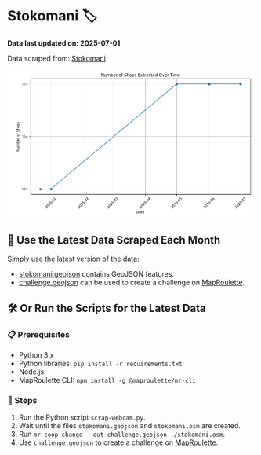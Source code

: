 # Stokomani 🏷️

**Data last updated on: 2025-07-01**

Data scraped from: [Stokomani](https://www.stokomani.fr)

![History Diagram](shop_count_history.png?img_date=2025-07-01)

## 📅 Use the Latest Data Scraped Each Month

Simply use the latest version of the data:
- [stokomani.geojson](stokomani.geojson) contains GeoJSON features.
- [challenge.geojson](challenge.geojson) can be used to create a challenge on [MapRoulette](https://maproulette.org/).

## 🛠️ Or Run the Scripts for the Latest Data

### 📋 Prerequisites
- Python 3.x
- Python libraries: `pip install -r requirements.txt`
- Node.js
- MapRoulette CLI: `npm install -g @maproulette/mr-cli`

### 🔧 Steps
1. Run the Python script `scrap-webcam.py`.
2. Wait until the files `stokomani.geojson` and `stokomani.osm` are created.
3. Run `mr coop change --out challenge.geojson ./stokomani.osm`.
4. Use `challenge.geojson` to create a challenge on [MapRoulette](https://maproulette.org/).
